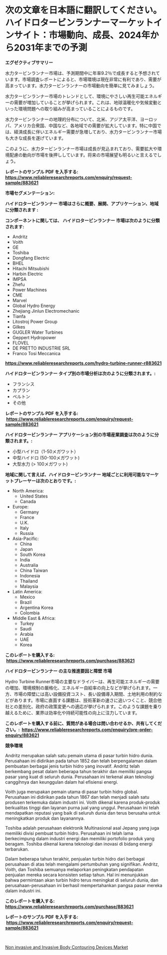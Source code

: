 <p><h1>次の文章を日本語に翻訳してください。ハイドロタービンランナーマーケットインサイト：市場動向、成長、2024年から2031年までの予測</h1></p><p><strong>エグゼクティブサマリー</strong></p>
<p><p>水力タービンランナー市場は、予測期間中に年率9.2％で成長すると予想されています。市場調査レポートによると、市場環境は現在非常に有利であり、需要が高まっています。水力タービンランナーの市場動向を簡単に見てみましょう。</p><p>水力タービンランナー市場のトレンドとして、環境にやさしい再生可能エネルギーの需要が増加していることが挙げられます。これは、地球温暖化や気候変動といった環境問題への取り組みが高まっていることによるものです。</p><p>水力タービンランナーの地理的分布について、北米、アジア太平洋、ヨーロッパ、アメリカ合衆国、中国など、各地域での需要が拡大しています。特に中国では、経済成長に伴いエネルギー需要が急増しており、水力タービンランナー市場も大きな成長を遂げています。</p><p>このように、水力タービンランナー市場は成長が見込まれており、需要拡大や環境配慮の動向が市場を後押ししています。将来の市場展望も明るいと言えるでしょう。</p></p>
<p><strong>レポートのサンプル PDF を入手する: <a href="https://www.reliableresearchreports.com/enquiry/request-sample/883621">https://www.reliableresearchreports.com/enquiry/request-sample/883621</a></strong></p>
<p><strong>市場セグメンテーション:</strong></p>
<p><strong> ハイドロタービンランナー 市場はさらに概要、展開、アプリケーション、地域に分類されます :</strong></p>
<p><strong>コンポーネントに関しては、 ハイドロタービンランナー 市場は次のように分類されます: &nbsp;</strong></p>
<p><ul><li>Andritz</li><li>Voith</li><li>GE</li><li>Toshiba</li><li>Dongfang Electric</li><li>BHEL</li><li>Hitachi Mitsubishi</li><li>Harbin Electric</li><li>IMPSA</li><li>Zhefu</li><li>Power Machines</li><li>CME</li><li>Marvel</li><li>Global Hydro Energy</li><li>Zhejiang Jinlun Electromechanic</li><li>Tianfa</li><li>Litostroj Power Group</li><li>Gilkes</li><li>GUGLER Water Turbines</li><li>Geppert Hydropower</li><li>FLOVEL</li><li>DE PRETTO INDUSTRIE SRL</li><li>Franco Tosi Meccanica</li></ul></p>
<p><strong><a href="https://www.reliableresearchreports.com/hydro-turbine-runner-r883621">https://www.reliableresearchreports.com/hydro-turbine-runner-r883621</a></strong></p>
<p><strong> ハイドロタービンランナー タイプ別の市場分析は次のように分類されます。:</strong></p>
<p><ul><li>フランシス</li><li>カプラン</li><li>ペルトン</li><li>その他</li></ul></p>
<p><strong>レポートのサンプル PDF を入手する: &nbsp;<a href="https://www.reliableresearchreports.com/enquiry/request-sample/883621">https://www.reliableresearchreports.com/enquiry/request-sample/883621</a></strong></p>
<p><strong> ハイドロタービンランナー アプリケーション別の市場産業調査は次のように分類されます。:</strong></p>
<p><ul><li>小型ハイドロ（1-50メガワット）</li><li>中型ハイドロ (50-100メガワット)</li><li>大型水力 (> 100メガワット)</li></ul></p>
<p><strong>地域に関して言えば、ハイドロタービンランナー 地域ごとに利用可能なマーケットプレーヤーは次のとおりです。:</strong></p>
<p><ul>
    <li>
        North America:
        <ul>
            <li>United States</li>
            <li>Canada</li>
        </ul>
    </li>
    <li>
        Europe:
        <ul>
            <li>Germany</li>
            <li>France</li>
            <li>U.K.</li>
            <li>Italy</li>
            <li>Russia</li>
        </ul>
    </li>
    <li>
        Asia-Pacific:
        <ul>
            <li>China</li>
            <li>Japan</li>
            <li>South Korea</li>
            <li>India</li>
            <li>Australia</li>
            <li>China Taiwan</li>
            <li>Indonesia</li>
            <li>Thailand</li>
            <li>Malaysia</li>
        </ul>
    </li>
    <li>
        Latin America:
        <ul>
            <li>Mexico</li>
            <li>Brazil</li>
            <li>Argentina Korea</li>
            <li>Colombia</li>
        </ul>
    </li>
    <li>
        Middle East & Africa:
        <ul>
            <li>Turkey</li>
            <li>Saudi</li>
            <li>Arabia</li>
            <li>UAE</li>
            <li>Korea</li>
        </ul>
    </li>
    </ul></p>
<p><strong>このレポートを購入する: &nbsp;<a href="https://www.reliableresearchreports.com/purchase/883621">https://www.reliableresearchreports.com/purchase/883621</a></strong></p>
<p><strong>ハイドロタービンランナー の主な推進要因と障壁 市場</strong></p>
<p><p>Hydro Turbine Runner市場の主要なドライバーは、再生可能エネルギーの需要の増加、環境規制の厳格化、エネルギー自給率の向上などが挙げられます。一方、市場の障壁には高い設備投資コスト、長い設備導入期間、土地利用の制約などがあります。市場に直面する課題は、技術革新の速さに追いつくこと、競合他社との差別化、政府の政策変更への適応が挙げられます。このような課題を乗り越えるために、業界は効率化や持続可能性の向上に注力しています。</p></p>
<p><strong>このレポートを購入する前に、質問がある場合は問い合わせるか、共有してください。:&nbsp; <a href="https://www.reliableresearchreports.com/enquiry/pre-order-enquiry/883621">https://www.reliableresearchreports.com/enquiry/pre-order-enquiry/883621</a></strong></p>
<p><strong>競争環境</strong></p>
<p><p>Andritz merupakan salah satu pemain utama di pasar turbin hidro dunia. Perusahaan ini didirikan pada tahun 1852 dan telah berpengalaman dalam pembuatan berbagai jenis turbin hidro yang inovatif. Andritz telah berkembang pesat dalam beberapa tahun terakhir dan memiliki pangsa pasar yang kuat di seluruh dunia. Perusahaan ini terkenal akan teknologi canggihnya dan keunggulan dalam hal efisiensi energi.</p><p>Voith juga merupakan pemain utama di pasar turbin hidro global. Perusahaan ini didirikan pada tahun 1867 dan telah menjadi salah satu produsen terkemuka dalam industri ini. Voith dikenal karena produk-produk berkualitas tinggi dan layanan purna jual yang unggul. Perusahaan ini telah mendapatkan reputasi yang baik di seluruh dunia dan terus berusaha untuk meningkatkan produk dan layanannya.</p><p>Toshiba adalah perusahaan elektronik Multinasional asal Jepang yang juga memiliki divisi pembuat turbin hidro. Perusahaan ini telah lama berkecimpung dalam industri energi dan memiliki portofolio produk yang beragam. Toshiba dikenal karena teknologi dan inovasi di bidang energi terbarukan.</p><p>Dalam beberapa tahun terakhir, penjualan turbin hidro dari berbagai perusahaan di atas telah mengalami pertumbuhan yang signifikan. Andritz, Voith, dan Toshiba semuanya melaporkan peningkatan pendapatan penjualan mereka secara konsisten setiap tahun. Hal ini menunjukkan bahwa permintaan akan turbin hidro terus meningkat di seluruh dunia, dan perusahaan-perusahaan ini berhasil mempertahankan pangsa pasar mereka dalam industri ini.</p></p>
<p><strong>このレポートを購入する: &nbsp; <a href="https://www.reliableresearchreports.com/purchase/883621">https://www.reliableresearchreports.com/purchase/883621</a></strong></p>
<p><strong>レポートのサンプル PDF を入手する: &nbsp;<a href="https://www.reliableresearchreports.com/enquiry/request-sample/883621">https://www.reliableresearchreports.com/enquiry/request-sample/883621</a></strong><strong></strong></p>
<p>&nbsp;</p>
<p><p><a href="https://github.com/sofayahoo2023/Market-Research-Report-List-4/blob/main/non-invasive-and-invasive-body-contouring-devices-market.md">Non invasive and Invasive Body Contouring Devices Market</a></p></p>